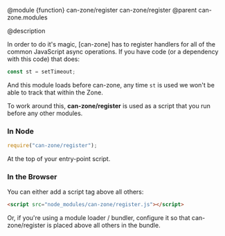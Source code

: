 @module {function} can-zone/register can-zone/register
@parent can-zone.modules

@description

In order to do it's magic, [can-zone] has to register handlers for all of the common JavaScript async operations. If you have code (or a dependency with this code) that does:

```js
const st = setTimeout;
```

And this module loads before can-zone, any time `st` is used we won't be able to track that within the Zone.

To work around this, **can-zone/register** is used as a script that you run before any other modules.

### In Node

```js
require("can-zone/register");
```

At the top of your entry-point script.

### In the Browser

You can either add a script tag above all others:

```html
<script src="node_modules/can-zone/register.js"></script>
```

Or, if you're using a module loader / bundler, configure it so that can-zone/register is placed above all others in the bundle.
